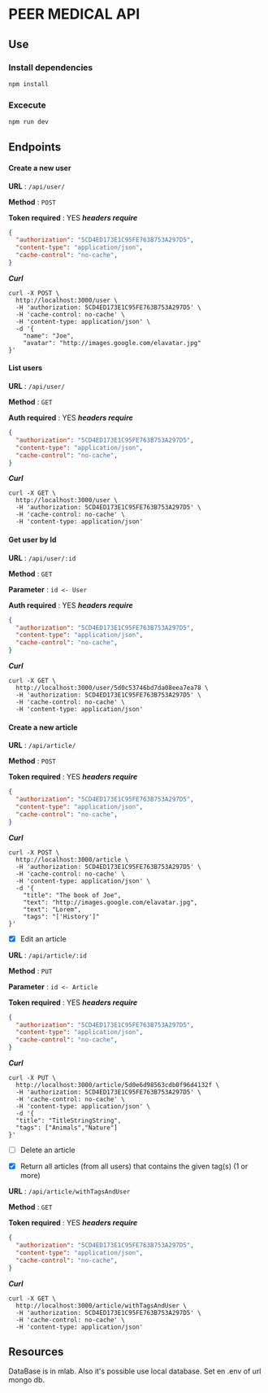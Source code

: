 # PEER MEDICAL API

## Use

### Install dependencies

```javascript
npm install
```

### Excecute

```javascript
npm run dev
```

## Endpoints

#### Create a new user

**URL** : `/api/user/`

**Method** : `POST`

**Token required** : YES
***headers require***

```json
{
  "authorization": "5CD4ED173E1C95FE763B753A297D5",
  "content-type": "application/json",
  "cache-control": "no-cache",
}
```

***Curl***

```curl
curl -X POST \
  http://localhost:3000/user \
  -H 'authorization: 5CD4ED173E1C95FE763B753A297D5' \
  -H 'cache-control: no-cache' \
  -H 'content-type: application/json' \
  -d '{
    "name": "Joe",
    "avatar": "http://images.google.com/elavatar.jpg"
}'
```

#### List users

**URL** : `/api/user/`

**Method** : `GET`

**Auth required** : YES
***headers require***

```json
{
  "authorization": "5CD4ED173E1C95FE763B753A297D5",
  "content-type": "application/json",
  "cache-control": "no-cache",
}
```

***Curl***

```curl
curl -X GET \
  http://localhost:3000/user \
  -H 'authorization: 5CD4ED173E1C95FE763B753A297D5' \
  -H 'cache-control: no-cache' \
  -H 'content-type: application/json'
```

#### Get user by Id

**URL** : `/api/user/:id`

**Method** : `GET`

**Parameter** : `id <- User`

**Auth required** : YES
***headers require***

```json
{
  "authorization": "5CD4ED173E1C95FE763B753A297D5",
  "content-type": "application/json",
  "cache-control": "no-cache",
}
```

***Curl***

```curl
curl -X GET \
  http://localhost:3000/user/5d0c53746bd7da08eea7ea78 \
  -H 'authorization: 5CD4ED173E1C95FE763B753A297D5' \
  -H 'cache-control: no-cache' \
  -H 'content-type: application/json'
```

#### Create a new article

**URL** : `/api/article/`

**Method** : `POST`

**Token required** : YES
***headers require***

```json
{
  "authorization": "5CD4ED173E1C95FE763B753A297D5",
  "content-type": "application/json",
  "cache-control": "no-cache",
}
```

***Curl***

```curl
curl -X POST \
  http://localhost:3000/article \
  -H 'authorization: 5CD4ED173E1C95FE763B753A297D5' \
  -H 'cache-control: no-cache' \
  -H 'content-type: application/json' \
  -d '{
    "title": "The book of Joe",
    "text": "http://images.google.com/elavatar.jpg",
    "text": "Lorem",
    "tags": "['History']"
}'
```

- [x] Edit an article

**URL** : `/api/article/:id`

**Method** : `PUT`

**Parameter** : `id <- Article`

**Token required** : YES
***headers require***

```json
{
  "authorization": "5CD4ED173E1C95FE763B753A297D5",
  "content-type": "application/json",
  "cache-control": "no-cache",
}
```

***Curl***

```curl
curl -X PUT \
  http://localhost:3000/article/5d0e6d98563cdb0f96d4132f \
  -H 'authorization: 5CD4ED173E1C95FE763B753A297D5' \
  -H 'cache-control: no-cache' \
  -H 'content-type: application/json' \
  -d '{
  "title": "TitleStringString",
  "tags": ["Animals","Nature"]
}'
```

- [ ] Delete an article
- [x] Return all articles (from all users) that contains the given tag(s) (1 or more)


**URL** : `/api/article/withTagsAndUser`

**Method** : `GET`

**Token required** : YES
***headers require***

```json
{
  "authorization": "5CD4ED173E1C95FE763B753A297D5",
  "content-type": "application/json",
  "cache-control": "no-cache",
}
```

***Curl***

```curl
curl -X GET \
  http://localhost:3000/article/withTagsAndUser \
  -H 'authorization: 5CD4ED173E1C95FE763B753A297D5' \
  -H 'cache-control: no-cache' \
  -H 'content-type: application/json'
```

## Resources

DataBase is in mlab.
Also it's possible use local database. Set en .env of url mongo db.
